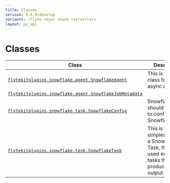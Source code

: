 ```yaml
---
title: Classes
version: 0.0.0+develop
variants: +flyte +byoc +byok +serverless
layout: py_api
---
```


# Classes

| Class | Description |
|-|-|
| [`flytekitplugins.snowflake.agent.SnowflakeAgent`](../packages/flytekitplugins.snowflake.agent#flytekitpluginssnowflakeagentsnowflakeagent) |This is the base class for all async agents. |
| [`flytekitplugins.snowflake.agent.SnowflakeJobMetadata`](../packages/flytekitplugins.snowflake.agent#flytekitpluginssnowflakeagentsnowflakejobmetadata) | |
| [`flytekitplugins.snowflake.task.SnowflakeConfig`](../packages/flytekitplugins.snowflake.task#flytekitpluginssnowflaketasksnowflakeconfig) |SnowflakeConfig should be used to configure a Snowflake Task. |
| [`flytekitplugins.snowflake.task.SnowflakeTask`](../packages/flytekitplugins.snowflake.task#flytekitpluginssnowflaketasksnowflaketask) |This is the simplest form of a Snowflake Task, that can be used even for tasks that do not produce any output. |
